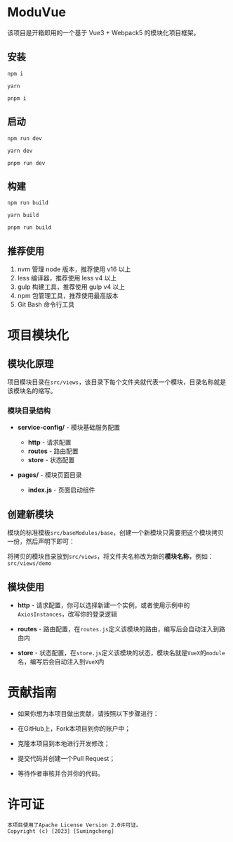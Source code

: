 # ModuVue

该项目是开箱即用的一个基于 Vue3 + Webpack5 的模块化项目框架。

## 安装

    npm i

    yarn

    pnpm i

## 启动

    npm run dev

    yarn dev

    pnpm run dev

## 构建

    npm run build

    yarn build

    pnpm run build

## 推荐使用

1. nvm 管理 node 版本，推荐使用 v16 以上
2. less 编译器，推荐使用 less v4 以上
3. gulp 构建工具，推荐使用 gulp v4 以上
4. npm 包管理工具，推荐使用最高版本
5. Git Bash 命令行工具

# 项目模块化

## 模块化原理

项目模块目录在`src/views`，该目录下每个文件夹就代表一个模块，目录名称就是该模块名的缩写。

### 模块目录结构

* **service-config/**  - 模块基础服务配置
    - **http**  - 请求配置
    - **routes**  - 路由配置
    - **store**  - 状态配置

* **pages/**  - 模块页面目录
    - **index.js**  - 页面启动组件

## 创建新模块

模块的标准模板`src/baseModules/base`，创建一个新模块只需要把这个模块拷贝一份，然后声明下即可：

将拷贝的模块目录放到`src/views`，将文件夹名称改为新的**模块名称**，例如：`src/views/demo`

## 模块使用

* **http**  - 请求配置，你可以选择新建一个实例，或者使用示例中的 `AxiosInstances`，改写你的登录逻辑

* **routes**  - 路由配置，在`routes.js`定义该模块的路由，编写后会自动注入到路由内

* **store**  - 状态配置，在`store.js`定义该模块的状态，模块名就是`VueX`的`module`名，编写后会自动注入到`VueX`内

# 贡献指南

* 如果你想为本项目做出贡献，请按照以下步骤进行：

* 在GitHub上，Fork本项目到你的账户中；

* 克隆本项目到本地进行开发修改；

* 提交代码并创建一个Pull Request；

* 等待作者审核并合并你的代码。

# 许可证

    本项目使用了Apache License Version 2.0许可证。
    Copyright (c) [2023] [Sumingcheng]
